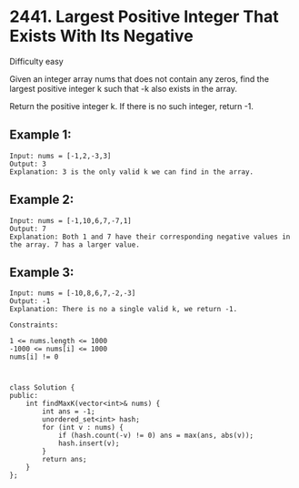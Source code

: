 # 2441. Largest Positive Integer That Exists With Its Negative
Difficulty easy

Given an integer array nums that does not contain any zeros, find the largest positive integer k such that -k also exists in the array.

Return the positive integer k. If there is no such integer, return -1.


## Example 1:
```
Input: nums = [-1,2,-3,3]
Output: 3
Explanation: 3 is the only valid k we can find in the array.
```


## Example 2:
```
Input: nums = [-1,10,6,7,-7,1]
Output: 7
Explanation: Both 1 and 7 have their corresponding negative values in the array. 7 has a larger value.
```


## Example 3:
```
Input: nums = [-10,8,6,7,-2,-3]
Output: -1
Explanation: There is no a single valid k, we return -1.
```


```
Constraints:

1 <= nums.length <= 1000
-1000 <= nums[i] <= 1000
nums[i] != 0
```


#
```
class Solution {
public:
    int findMaxK(vector<int>& nums) {
        int ans = -1;
        unordered_set<int> hash;
        for (int v : nums) {
            if (hash.count(-v) != 0) ans = max(ans, abs(v));
            hash.insert(v);
        }
        return ans;
    }
};
```